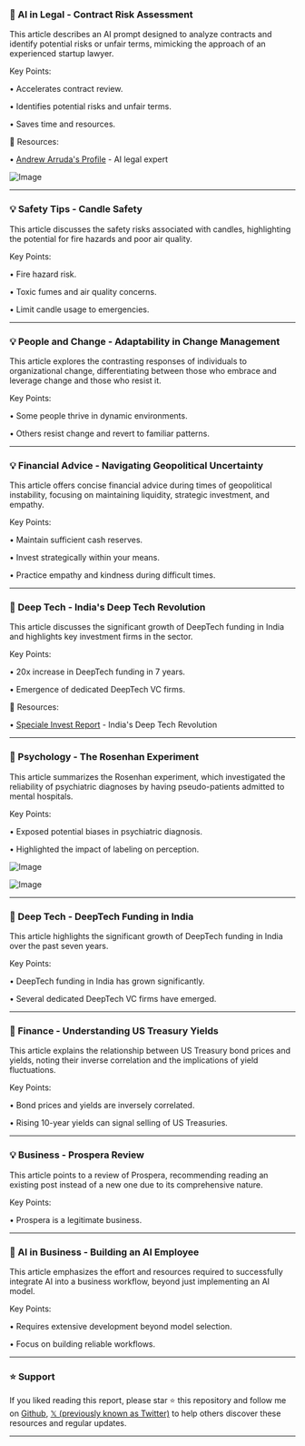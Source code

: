 ### 🤖 AI in Legal - Contract Risk Assessment

This article describes an AI prompt designed to analyze contracts and identify potential risks or unfair terms, mimicking the approach of an experienced startup lawyer.

Key Points:

•  Accelerates contract review.

•  Identifies potential risks and unfair terms.

•  Saves time and resources.


🔗 Resources:

• [Andrew Arruda's Profile](https://x.com/AndrewArruda) - AI legal expert


![Image](https://pbs.twimg.com/media/GoEiD_GbQAAV3ka?format=jpg&name=small)


---
### 💡 Safety Tips - Candle Safety

This article discusses the safety risks associated with candles, highlighting the potential for fire hazards and poor air quality.

Key Points:

•  Fire hazard risk.

•  Toxic fumes and air quality concerns.

•  Limit candle usage to emergencies.


---
### 💡 People and Change - Adaptability in Change Management

This article explores the contrasting responses of individuals to organizational change, differentiating between those who embrace and leverage change and those who resist it.

Key Points:

•  Some people thrive in dynamic environments.


•  Others resist change and revert to familiar patterns.



---
### 💡 Financial Advice - Navigating Geopolitical Uncertainty

This article offers concise financial advice during times of geopolitical instability, focusing on maintaining liquidity, strategic investment, and empathy.

Key Points:

•  Maintain sufficient cash reserves.


•  Invest strategically within your means.


•  Practice empathy and kindness during difficult times.



---
### 🚀 Deep Tech - India's Deep Tech Revolution

This article discusses the significant growth of DeepTech funding in India and highlights key investment firms in the sector.

Key Points:

•  20x increase in DeepTech funding in 7 years.


•  Emergence of dedicated DeepTech VC firms.



🔗 Resources:

• [Speciale Invest Report](https://www.specialeinvest.com/) - India's Deep Tech Revolution


---
### 🤖 Psychology - The Rosenhan Experiment

This article summarizes the Rosenhan experiment, which investigated the reliability of psychiatric diagnoses by having pseudo-patients admitted to mental hospitals.

Key Points:

•  Exposed potential biases in psychiatric diagnosis.


•  Highlighted the impact of labeling on perception.


![Image](https://pbs.twimg.com/media/GoBeS1tbsAAHdnm?format=png&name=small)

![Image](https://pbs.twimg.com/media/GoBeTDhbwAEnLPU?format=png&name=small)


---
### 🚀 Deep Tech - DeepTech Funding in India

This article highlights the significant growth of DeepTech funding in India over the past seven years.

Key Points:

•  DeepTech funding in India has grown significantly.


•  Several dedicated DeepTech VC firms have emerged.



---
### 🤖 Finance - Understanding US Treasury Yields

This article explains the relationship between US Treasury bond prices and yields, noting their inverse correlation and the implications of yield fluctuations.

Key Points:

•  Bond prices and yields are inversely correlated.


•  Rising 10-year yields can signal selling of US Treasuries.



---
### 💡 Business - Prospera Review

This article points to a review of Prospera, recommending reading an existing post instead of a new one due to its comprehensive nature.

Key Points:

•  Prospera is a legitimate business.


---
### 🤖 AI in Business - Building an AI Employee

This article emphasizes the effort and resources required to successfully integrate AI into a business workflow, beyond just implementing an AI model.


Key Points:

•  Requires extensive development beyond model selection.


•  Focus on building reliable workflows.


---

### ⭐️ Support

If you liked reading this report, please star ⭐️ this repository and follow me on [Github](https://github.com/Drix10), [𝕏 (previously known as Twitter)](https://x.com/DRIX_10_) to help others discover these resources and regular updates.

---